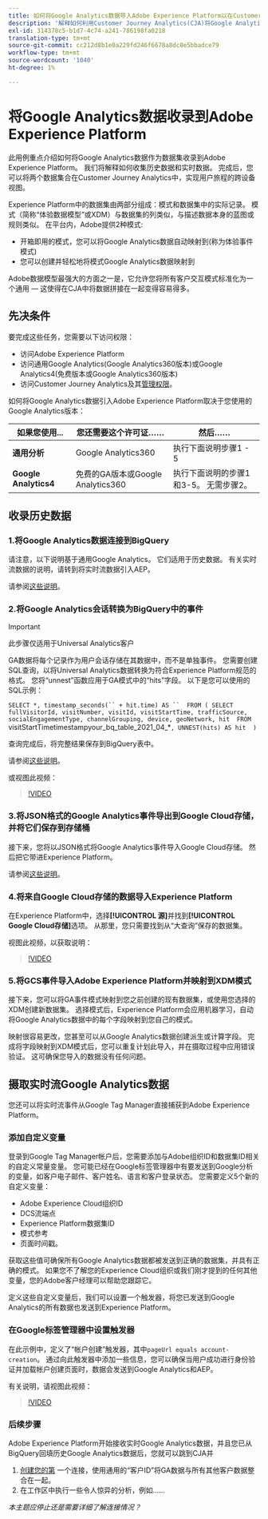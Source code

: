 ```yaml
---
title: 如何将Google Analytics数据导入Adobe Experience Platform以在Customer Journey Analytics(CJA)中进行分析
description: '解释如何利用Customer Journey Analytics(CJA)将Google Analytics和火库数据引入Adobe Experience Platform。 '
exl-id: 314378c5-b1d7-4c74-a241-786198fa0218
translation-type: tm+mt
source-git-commit: cc212d8b1e0a229fd246f6678a8dc8e5bbadce79
workflow-type: tm+mt
source-wordcount: '1040'
ht-degree: 1%

---
```



# 将Google Analytics数据收录到Adobe Experience Platform

此用例重点介绍如何将Google Analytics数据作为数据集收录到Adobe Experience Platform。 我们将解释如何收集历史数据和实时数据。 完成后，您可以将两个数据集合在Customer Journey Analytics中，实现用户旅程的跨设备视图。

Experience Platform中的数据集由两部分组成：模式和数据集中的实际记录。 模式（简称“体验数据模型”或XDM）与数据集的列类似，与描述数据本身的蓝图或规则类似。 在平台内，Adobe提供2种模式:

* 开箱即用的模式，您可以将Google Analytics数据自动映射到(称为体验事件模式)
* 您可以创建并轻松地将模式Google Analytics数据映射到

Adobe数据模型最强大的方面之一是，它允许您将所有客户交互模式标准化为一个通用 — 这使得在CJA中将数据拼接在一起变得容易得多。

## 先决条件

要完成这些任务，您需要以下访问权限：

* 访问Adobe Experience Platform
* 访问通用Google Analytics(Google Analytics360版本)或Google Analytics4(免费版本或Google Analytics360版本)
* 访问Customer Journey Analytics及其[管理权限](https://experienceleague.adobe.com/docs/analytics-platform/using/cja-overview/cja-overview.html?lang=zh-Hans#admin-access-permissions)。

如何将Google Analytics数据引入Adobe Experience Platform取决于您使用的Google Analytics版本：

| 如果您使用... | 您还需要这个许可证…… | 然后…… |
| --- | --- | --- |
| **通用分析** | Google Analytics360 | 执行下面说明步骤1 - 5 |
| **Google Analytics4** | 免费的GA版本或Google Analytics360 | 执行下面说明的步骤1和3-5。 无需步骤2。 |

## 收录历史数据

### 1.将Google Analytics数据连接到BigQuery

请注意，以下说明基于通用Google Analytics。 它们适用于历史数据。 有关实时流数据的说明，请转到将实时流数据引入AEP。

请参阅[这些说明](https://support.google.com/analytics/answer/3416092?hl=en)。

### 2.将Google Analytics会话转换为BigQuery中的事件

>[!IMPORTANT]
>
>此步骤仅适用于Universal Analytics客户

GA数据将每个记录作为用户会话存储在其数据中，而不是单独事件。 您需要创建SQL查询，以将Universal Analytics数据转换为符合Experience Platform规范的格式。 您将“unnest”函数应用于GA模式中的“hits”字段。 以下是您可以使用的SQL示例：

`SELECT
*,
timestamp_seconds(`` + hit.time) AS `` 
FROM
(
SELECT
fullVisitorId,
visitNumber,
visitId,
visitStartTime,
trafficSource,
socialEngagementType,
channelGrouping,
device,
geoNetwork,
hit 
FROM
`visitStartTimetimestampyour_bq_table_2021_04_*`,
UNNEST(hits) AS hit 
)`

查询完成后，将完整结果保存到BigQuery表中。

请参阅[这些说明](https://support.google.com/analytics/answer/7029846?hl=en&amp;ref_topic=9359001#zippy=%2Cold-export-schema%2Cuse-this-script-to-migrate-existing-bigquery-datasets-from-the-old-export-schema-to-the-new-one%2Cscript-migration-scriptsql)。

或视图此视频：

>[!VIDEO](https://video.tv.adobe.com/v/332634)

### 3.将JSON格式的Google Analytics事件导出到Google Cloud存储，并将它们保存到存储桶

接下来，您将以JSON格式将Google Analytics事件导入Google Cloud存储。 然后把它带进Experience Platform。

请参阅[这些说明](https://support.google.com/analytics/answer/3437719?hl=en&amp;ref_topic=3416089)。

### 4.将来自Google Cloud存储的数据导入Experience Platform

在Experience Platform中，选择&#x200B;**[!UICONTROL 源]**&#x200B;并找到&#x200B;**[!UICONTROL Google Cloud存储]**&#x200B;选项。 从那里，您只需要找到从“大查询”保存的数据集。

视图此视频，以获取说明：

>[!VIDEO](https://video.tv.adobe.com/v/332641)

### 5.将GCS事件导入Adobe Experience Platform并映射到XDM模式

接下来，您可以将GA事件模式映射到您之前创建的现有数据集，或使用您选择的XDM创建新数据集。 选择模式后，Experience Platform会应用机器学习，自动将Google Analytics数据中的每个字段映射到您自己的模式。

映射很容易更改，您甚至可以从Google Analytics数据创建派生或计算字段。 完成将字段映射到XDM模式后，您可以重复计划此导入，并在摄取过程中应用错误验证。 这可确保您导入的数据没有任何问题。

## 摄取实时流Google Analytics数据

您还可以将实时流事件从Google Tag Manager直接捕获到Adobe Experience Platform。

### 添加自定义变量

登录到Google Tag Manager帐户后，您需要添加与Adobe组织ID和数据集ID相关的自定义常量变量。 您可能已经在Google标签管理器中有要发送到Google分析的变量，如客户电子邮件、客户姓名、语言和客户登录状态。 您需要定义5个新的自定义变量：

* Adobe Experience Cloud组织ID
* DCS流端点
* Experience Platform数据集ID
* 模式参考
* 页面时间戳。

获取这些值可确保所有Google Analytics数据都被发送到正确的数据集，并具有正确的模式。 如果您不了解您的Experience Cloud组织或我们刚才提到的任何其他变量，您的Adobe客户经理可以帮助您跟踪它。

定义这些自定义变量后，我们可以设置一个触发器，将您已发送到Google Analytics的所有数据也发送到Experience Platform。

### 在Google标签管理器中设置触发器

在此示例中，定义了“帐户创建”触发器，其中`pageUrl equals account-creation`。 通过向此触发器中添加一些信息，您可以确保当用户成功进行身份验证并加载帐户创建页面时，数据会发送到Google Analytics和AEP。

有关说明，请视图此视频：

>[!VIDEO](https://video.tv.adobe.com/v/332668)

### 后续步骤

Adobe Experience Platform开始接收实时Google Analytics数据，并且您已从BigQuery回填历史Google Analytics数据后，您就可以跳到CJA并

1. [创建您的第](/help/connections/create-connection.md) 一个连接，使用通用的“客户ID”将GA数据与所有其他客户数据整合在一起。
1. 在工作区中执行一些令人惊异的分析，例如……

*本主题应停止还是需要详细了解连接情况？*
